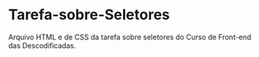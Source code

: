 # Tarefa-sobre-Seletores
Arquivo HTML e de CSS da tarefa sobre seletores do Curso de Front-end das Descodificadas.
